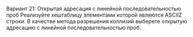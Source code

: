Вариант 21: Открытая адресация с линейной последовательностью проб 
Реализуйте хеш­таблицу элементами которой являются ASCII­Z строки. В качестве метода
разрешения коллизий выберете открытую адресацию с линейной последовательностью проб.